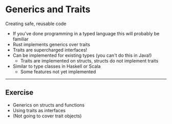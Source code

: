 # Generics and Traits

Creating safe, reusable code

- If you've done programming in a typed language this will probably be familiar
- Rust implements generics over traits
- Traits are supercharged interfaces!
- Can be implemented for existing types (you can't do this in Java!)
  - Traits are implemented on structs, structs do not implement traits
- Similar to type classes in Haskell or Scala
  - Some features not yet implemented

---

## Exercise

- Generics on structs and functions
- Using traits as interfaces
- (Not going to cover trait objects)
